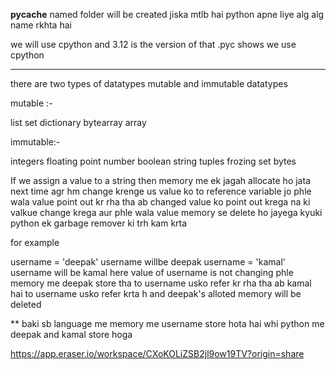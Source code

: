 __pycache__ named folder will be created jiska mtlb hai python apne liye alg alg name rkhta hai 

we will use cpython and 3.12 is the version of that .pyc shows we use cpython

************************************************************************************************************

there are two types of datatypes mutable and immutable datatypes

mutable :-

list 
set
dictionary 
bytearray
array

immutable:-

integers
floating point number
boolean
string 
tuples
frozing set 
bytes  

If we assign a value to a string then memory me ek jagah allocate ho jata next time agr hm change krenge us value ko to reference variable jo phle wala value point out kr rha tha ab changed value ko point out krega na ki valkue change krega aur phle wala value memory se delete ho jayega kyuki python ek garbage remover ki trh kam krta 

for example


username = 'deepak'
username willbe deepak 
username = 'kamal'
username will be kamal 
here value of username is not changing phle memory me deepak store tha to username usko refer kr rha tha ab kamal hai to username usko refer krta h and deepak's alloted memory will be deleted

** baki sb language me memory me username store hota hai whi python me deepak and kamal store hoga 

https://app.eraser.io/workspace/CXoKOLiZSB2jl9ow19TV?origin=share